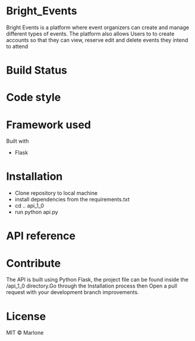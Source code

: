 
# Bright_Events

 Bright Events is a platform where event organizers can create and manage different types of events.
 The platform also allows Users to to create accounts so that they can view, reserve edit and delete events
 they intend to attend

# Build Status



# Code style

# Framework used

Built with

  - Flask

# Installation

- Clone repository to local machine
- install dependencies from the requirements.txt
- cd .. api_1_0
- run python api.py

# API reference



# Contribute

The API is built using Python Flask, the project file can be found inside the /api_1_0 directory.Go  through the Installation process then Open a pull request with your development branch improvements.

# License

MIT © Marlone
